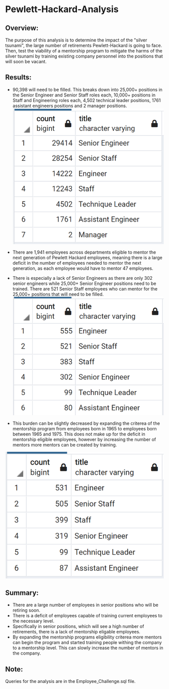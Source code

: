 # Pewlett-Hackard-Analysis
## Overview:
The purpose of this analysis is to determine the impact of the "silver tsunami", the large number of retirements Pewlett-Hackard is going to face. Then, test the viability of a mentorship program to mitigate the harms of the silver tsunami by training existing company personnel into the positions that will soon be vacant. 

## Results: 
- 90,398 will need to be filled. This breaks down into 25,000+ positions in the Senior Engineer and Senior Staff roles each, 10,000+ positions in Staff and Engineering roles each, 4,502 technical leader positions, 1761 assistant engineers positions and 2 manager positions.
![Retirement_Titles.PNG](https://github.com/mayajaral/Pewlett-Hackard-Analysis/blob/main/Images/Retirement_Titles.PNG)

- There are 1,941 employees across departments eligible to mentor the next generation of Pewlett Hackard employees, meaning there is a large deficit in the number of employees needed to mentor the next generation, as each employee would have to mentor 47 employees.

- There is especially a lack of Senior Engineers as there are only 302 senior engineers while 25,000+ Senior Engineer positions need to be trained. There are 521 Senior Staff employees who can mentor for the 25,000+ positions that will need to be filled. 
![Mentor_Breakdown.PNG](https://github.com/mayajaral/Pewlett-Hackard-Analysis/blob/main/Images/Mentor_Breakdown.PNG)

- This burden can be slightly decreased by expanding the criterea of the mentorship program from employees born in 1965 to employees born between 1965 and 1975. This does not make up for the deficit in mentorship eligible employees, however by increasing the number of mentors more mentors can be created by training. 

![Mentor_Breakdown_Expanded.PNG](https://github.com/mayajaral/Pewlett-Hackard-Analysis/blob/main/Images/Mentor_Breakdown_Expanded.PNG)

## Summary: 
- There are a large number of employees in senior positions who will be retiring soon.
- There is a deficit of employees capable of training current employees to the necessary level.
- Specifically in senior positions, which will see a high number of retirements, there is a lack of mentorship eligable employees.
- By expanding the mentorship programs eligibility criterea more mentors can begin the program and started training people withing the company to a mentorship level. This can slowly increase the number of mentors in the company. 

## Note:
Queries for the analysis are in the Employee_Challenge.sql file.
